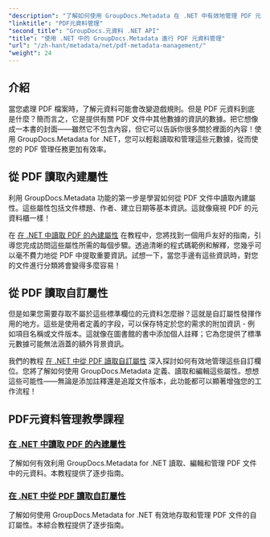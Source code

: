 ```yaml
---
"description": "了解如何使用 GroupDocs.Metadata 在 .NET 中有效地管理 PDF 元資料。本綜合指南涵蓋了從新增、編輯和提取元資料到在 .NET 應用程式中無縫實施的最佳實踐的所有內容。"
"linktitle": "PDF元資料管理"
"second_title": "GroupDocs.元資料 .NET API"
"title": "使用 .NET 中的 GroupDocs.Metadata 進行 PDF 元資料管理"
"url": "/zh-hant/metadata/net/pdf-metadata-management/"
"weight": 24
---
```


## 介紹

當您處理 PDF 檔案時，了解元資料可能會改變遊戲規則。但是 PDF 元資料到底是什麼？簡而言之，它是提供有關 PDF 文件中其他數據的資訊的數據。把它想像成一本書的封面——雖然它不包含內容，但它可以告訴你很多關於裡面的內容！使用 GroupDocs.Metadata for .NET，您可以輕鬆讀取和管理這些元數據，從而使您的 PDF 管理任務更加有效率。

## 從 PDF 讀取內建屬性

利用 GroupDocs.Metadata 功能的第一步是學習如何從 PDF 文件中讀取內建屬性。這些屬性包括文件標題、作者、建立日期等基本資訊。這就像窺視 PDF 的元資料櫃一樣！

在 [在 .NET 中讀取 PDF 的內建屬性](./reading-built-in-properties-from-pdf/) 在教程中，您將找到一個用戶友好的指南，引導您完成訪問這些屬性所需的每個步驟。透過清晰的程式碼範例和解釋，您幾乎可以毫不費力地從 PDF 中提取重要資訊。試想一下，當您手邊有這些資訊時，對您的文件進行分類將會變得多麼容易！

## 從 PDF 讀取自訂屬性

但是如果您需要存取不屬於這些標準欄位的元資料怎麼辦？這就是自訂屬性發揮作用的地方。這些是使用者定義的字段，可以保存特定於您的需求的附加資訊 - 例如項目名稱或文件版本。這就像在圖書館的書中添加個人註釋；它為您提供了標準元數據可能無法涵蓋的額外背景資訊。

我們的教程 [在 .NET 中從 PDF 讀取自訂屬性](./reading-custom-properties-from-pdf/) 深入探討如何有效地管理這些自訂欄位。您將了解如何使用 GroupDocs.Metadata 定義、讀取和編輯這些屬性。想想這些可能性——無論是添加註釋還是追蹤文件版本，此功能都可以顯著增強您的工作流程！

## PDF元資料管理教學課程
### [在 .NET 中讀取 PDF 的內建屬性](./reading-built-in-properties-from-pdf/)
了解如何有效利用 GroupDocs.Metadata for .NET 讀取、編輯和管理 PDF 文件中的元資料。本教程提供了逐步指南。
### [在 .NET 中從 PDF 讀取自訂屬性](./reading-custom-properties-from-pdf/)
了解如何使用 GroupDocs.Metadata for .NET 有效地存取和管理 PDF 文件的自訂屬性。本綜合教程提供了逐步指南。